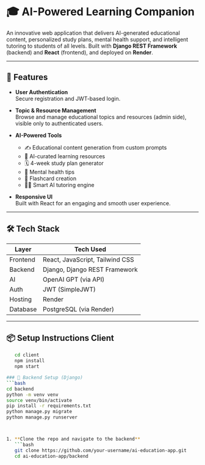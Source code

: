 # 🎓 AI-Powered Learning Companion

An innovative web application that delivers AI-generated educational content, personalized study plans, mental health support, and intelligent tutoring to students of all levels. Built with **Django REST Framework** (backend) and **React** (frontend), and deployed on **Render**.

---

## 🚀 Features

- **User Authentication**  
  Secure registration and JWT-based login.

- **Topic & Resource Management**  
  Browse and manage educational topics and resources (admin side), visible only to authenticated users.

- **AI-Powered Tools**  
  - ✍️ Educational content generation from custom prompts  
  - 📘 AI-curated learning resources  
  - 🗓 4-week study plan generator  
  - 🧠 Mental health tips  
  - 🧾 Flashcard creation  
  - 👩‍🏫 Smart AI tutoring engine

- **Responsive UI**  
  Built with React for an engaging and smooth user experience.

---

## 🛠 Tech Stack

| Layer     | Tech Used                   |
|-----------|-----------------------------|
| Frontend  | React, JavaScript, Tailwind CSS |
| Backend   | Django, Django REST Framework |
| AI        | OpenAI GPT (via API)        |
| Auth      | JWT (SimpleJWT)             |
| Hosting   | Render                      |
| Database  | PostgreSQL (via Render)     |

---

## 📦 Setup Instructions Client
```bash
   cd client
   npm install
   npm start

### 🔧 Backend Setup (Django)
```bash
cd backend
python -m venv venv
source venv/bin/activate
pip install -r requirements.txt
python manage.py migrate
python manage.py runserver



1. **Clone the repo and navigate to the backend**
   ```bash
   git clone https://github.com/your-username/ai-education-app.git
   cd ai-education-app/backend
